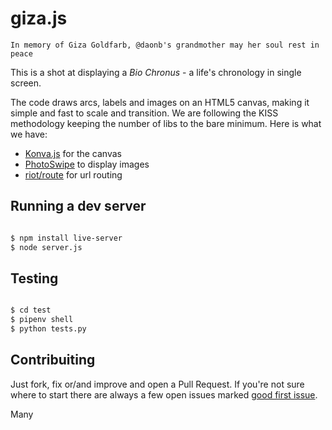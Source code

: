 # giza.js

    In memory of Giza Goldfarb, @daonb's grandmother may her soul rest in peace

This is a shot at displaying a *Bio Chronus* - a life's chronology in
single screen.

The code draws arcs, labels and images on an HTML5 canvas, making it simple and
fast to scale and transition. We are following the KISS methodology keeping 
the number of libs to the bare minimum. Here is what we have:

- [Konva.js](https://github.com/daonb/konva) for the canvas 
- [PhotoSwipe](https://github.com/dimsemenov/PhotoSwipe) to display images
- [riot/route](https://github.com/riot/route) for url routing


## Running a dev server

```bash

$ npm install live-server
$ node server.js
```

## Testing

```bash

$ cd test
$ pipenv shell
$ python tests.py
```


## Contribuiting

Just fork, fix or/and improve and open a Pull Request. If you're not sure where to
start there are always a few open issues marked [good first
issue](https://github.com/daonb/biochronus/labels/good%20first%20issue).

Many 
